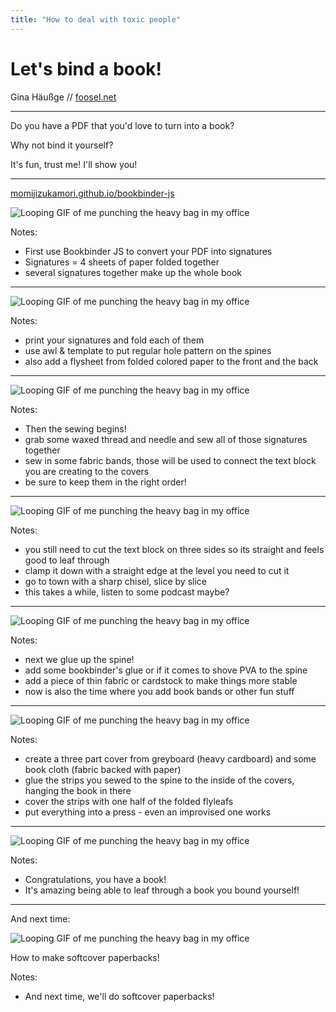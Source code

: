 ```yaml
---
title: "How to deal with toxic people"
---
```


<!-- .element: class="layout-center" -->

# Let's bind a book!

Gina Häußge // <a href="https://foosel.net">foosel.net</a>

---

<!-- .element: class="layout-center" -->

Do you have a PDF that you'd love to turn into a book?

Why not bind it yourself?<!-- .element: class="fragment" -->

It's fun, trust me! I'll show you!<!-- .element: class="fragment" -->

--- 

<!-- .element: class="layout-center" -->

[momijizukamori.github.io/bookbinder-js](https://momijizukamori.github.io/bookbinder-js/)

<img src="img/bookbinderjs.png" class="r-stretch" alt="Looping GIF of me punching the heavy bag in my office" />

Notes:

- First use Bookbinder JS to convert your PDF into signatures
- Signatures = 4 sheets of paper folded together
- several signatures together make up the whole book 

---

<!-- .element: class="layout-center" -->

<img src="img/signatures.jpg" class="r-stretch" alt="Looping GIF of me punching the heavy bag in my office" />

Notes:

- print your signatures and fold each of them
- use awl & template to put regular hole pattern on the spines
- also add a flysheet from folded colored paper to the front and the back

---

<!-- .element: class="layout-center" -->

<img src="img/sewing.jpg" class="r-stretch" alt="Looping GIF of me punching the heavy bag in my office" />

Notes:

- Then the sewing begins!
- grab some waxed thread and needle and sew all of those signatures together
- sew in some fabric bands, those will be used to connect the text block you are creating to the covers
- be sure to keep them in the right order!

---

<!-- .element: class="layout-center" -->

<img src="img/cutting.jpg" class="r-stretch" alt="Looping GIF of me punching the heavy bag in my office" />

Notes:

- you still need to cut the text block on three sides so its straight and feels good to leaf through
- clamp it down with a straight edge at the level you need to cut it 
- go to town with a sharp chisel, slice by slice
- this takes a while, listen to some podcast maybe?

---

<!-- .element: class="layout-center" -->

<img src="img/spineprep.jpg" class="r-stretch" alt="Looping GIF of me punching the heavy bag in my office" />

Notes:

- next we glue up the spine!
- add some bookbinder's glue or if it comes to shove PVA to the spine
- add a piece of thin fabric or cardstock to make things more stable
- now is also the time where you add book bands or other fun stuff

---

<!-- .element: class="layout-center" -->

<img src="img/cased.jpg" class="r-stretch" alt="Looping GIF of me punching the heavy bag in my office" />

Notes:

- create a three part cover from greyboard (heavy cardboard) and some book cloth (fabric backed with paper)
- glue the strips you sewed to the spine to the inside of the covers, hanging the book in there
- cover the strips with one half of the folded flyleafs
- put everything into a press - even an improvised one works

---

<!-- .element: class="layout-center" -->

<img src="img/open_book.jpg" class="r-stretch" alt="Looping GIF of me punching the heavy bag in my office" />

Notes:

- Congratulations, you have a book!
- It's amazing being able to leaf through a book you bound yourself!

---

<!-- .element: class="layout-center" -->

And next time:

<img src="img/softcover.jpg" class="r-stretch" alt="Looping GIF of me punching the heavy bag in my office" />

How to make softcover paperbacks!

Notes:

- And next time, we'll do softcover paperbacks!


